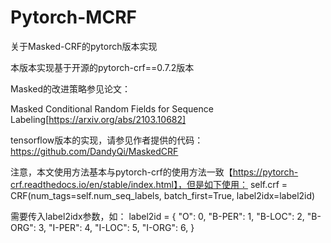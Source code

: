 # Pytorch-MCRF
关于Masked-CRF的pytorch版本实现

本版本实现基于开源的pytorch-crf==0.7.2版本

Masked的改进策略参见论文：

Masked Conditional Random Fields for Sequence Labeling[https://arxiv.org/abs/2103.10682]

tensorflow版本的实现，请参见作者提供的代码：
https://github.com/DandyQi/MaskedCRF

注意，本文使用方法基本与pytorch-crf的使用方法一致【https://pytorch-crf.readthedocs.io/en/stable/index.html】，但是如下使用：
self.crf = CRF(num_tags=self.num_seq_labels, batch_first=True, label2idx=label2id)

需要传入label2idx参数，如：
label2id = {
     "O": 0,
     "B-PER": 1,
     "B-LOC": 2,
     "B-ORG": 3,
     "I-PER": 4,
     "I-LOC": 5,
     "I-ORG": 6,
 }

